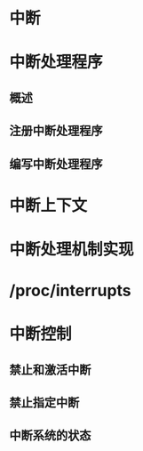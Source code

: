 # 中断

# 中断处理程序

## 概述

## 注册中断处理程序

## 编写中断处理程序

# 中断上下文

# 中断处理机制实现

# /proc/interrupts

# 中断控制

## 禁止和激活中断

## 禁止指定中断

## 中断系统的状态